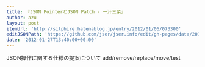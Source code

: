 ```yaml
---
title: 『JSON PointerとJSON Patch - 一汁三菜』
author: azu
layout: post
itemUrl: 'http://silphire.hatenablog.jp/entry/2012/01/06/073300'
editJSONPath: 'https://github.com/jser/jser.info/edit/gh-pages/data/2012/01/index.json'
date: '2012-01-27T13:40:00+00:00'
---
```

JSON操作に関する仕様の提案について
add/remove/replace/move/test
